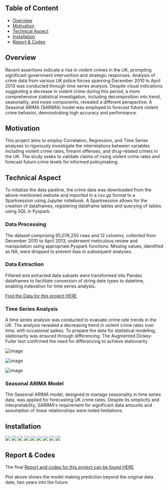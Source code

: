 ## Table of Content
- [Overview](#overview)
- [Motivation](#motivation)
- [Technical Aspect](#technical-aspect)
- [Installation](#installation)
- [Report & Codes](#report--codes)

## Overview
Recent assertions indicate a rise in violent crimes in the UK, prompting significant government intervention and strategic responses. Analysis of crime data from various UK police forces spanning December 2010 to April 2013 was conducted through time series analysis. Despite visual indications suggesting a decrease in violent crime during this period, a more comprehensive statistical investigation, including decomposition into trend, seasonality, and noise components, revealed a different perspective. A Seasonal ARIMA (SARIMA) model was employed to forecast future violent crime behavior, demonstrating high accuracy and performance.

## Motivation
This project aims to employ Correlation, Regression, and Time Series analyses to rigorously investigate the interrelations between variables including violent crime rates, firearm offenses, and drug-related crimes in the UK. The study seeks to validate claims of rising violent crime rates and forecast future crime levels for informed policymaking.

## Technical Aspect
To initialize the data pipeline, the crime data was downloaded from the above-mentioned website and imported in a csv.gz format to a Sparksession using Jupyter notebook. A Sparksession allows for the creation of dataframes, registering dataframe tables and querying of tables using SQL in Pyspark.

### Data Processing
The dataset comprising 65,078,250 rows and 12 columns, collected from December 2010 to April 2013, underwent meticulous review and manipulation using appropriate Pyspark functions. Missing values, identified as NA, were dropped to prevent bias in subsequent analyses.

### Data Extraction
Filtered and extracted data subsets were transformed into Pandas dataframes to facilitate conversion of string date types to datetime, enabling indexation for time series analysis.

[Find the Data for this project HERE](https://data.police.uk/)

### Time Series Analysis
A time series analysis was conducted to evaluate crime rate trends in the UK. The analysis revealed a decreasing trend in violent crime rates over time, with occasional spikes. To prepare the data for statistical modeling, stationarity was ensured through differencing. The Augmented Dickey-Fuller test confirmed the need for differencing to achieve stationarity

![image](https://github.com/Mattdozie/Forecasting-Future-Trends-SARIMA-Modeling-of-Violent-Crime-in-the-UK/assets/100968289/e18550d5-275b-4a5c-9361-20db3e01779b)


![image](https://github.com/Mattdozie/Forecasting-Future-Trends-SARIMA-Modeling-of-Violent-Crime-in-the-UK/assets/100968289/f5e05a44-e1ca-4d3f-9c4a-bca3fbb258f5)


![image](https://github.com/Mattdozie/Forecasting-Future-Trends-SARIMA-Modeling-of-Violent-Crime-in-the-UK/assets/100968289/8928e772-fbd5-42ca-b72f-2dfd0c2bf713)


### Seasonal ARIMA Model
The Seasonal ARIMA model, designed to manage seasonality in time series data, was applied for forecasting UK crime rates. Despite its simplicity and interpretability, SARIMA's requirement for significant data amounts and assumption of linear relationships were noted limitations.

## Installation
<div>
<img src="https://img.shields.io/badge/-Spark_SQL-E25A1C?&style=for-the-badge&logo=Apache-Spark&logoColor=white" />
<img src="https://img.shields.io/badge/-PySpark-E25A1C?&style=for-the-badge&logo=Apache-Spark&logoColor=white" />
<img src="https://img.shields.io/badge/-NumPy-013243?&style=for-the-badge&logo=NumPy&logoColor=white" />
<img src="https://img.shields.io/badge/-Seaborn-388E3C?&style=for-the-badge&logo=Seaborn&logoColor=white" />
<img src="https://img.shields.io/badge/-Matplotlib-377EB8?&style=for-the-badge&logo=Python&logoColor=white" />
<img src="https://img.shields.io/badge/-Pandas-150458?&style=for-the-badge&logo=Pandas&logoColor=white" />
<img src="https://img.shields.io/badge/-OpenCV-5C3EE8?&style=for-the-badge&logo=OpenCV&logoColor=white" />
<img src="https://img.shields.io/badge/-Statsmodels-007ACC?&style=for-the-badge" />
<img src="https://img.shields.io/badge/-itertools-007ACC?&style=for-the-badge" />
</div>

## Report & Codes
The final [Report and codes for this project can be found HERE](insert_link_here)

Plot above shows the model making prediction beyond the original data date, two years into the future.
